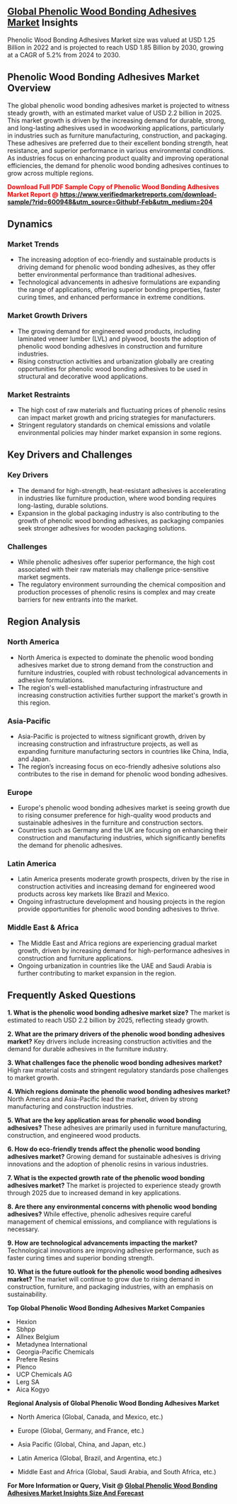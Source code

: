 <h2><a href="https://www.verifiedmarketreports.com/download-sample/?rid=600948&amp;utm_source=Githubf&amp;utm_medium=204" target="_blank">Global Phenolic Wood Bonding Adhesives Market</a> Insights</h2><p>Phenolic Wood Bonding Adhesives Market size was valued at USD 1.25 Billion in 2022 and is projected to reach USD 1.85 Billion by 2030, growing at a CAGR of 5.2% from 2024 to 2030.</p><p> <h2>Phenolic Wood Bonding Adhesives Market Overview</h2> <p>The global phenolic wood bonding adhesives market is projected to witness steady growth, with an estimated market value of USD 2.2 billion in 2025. This market growth is driven by the increasing demand for durable, strong, and long-lasting adhesives used in woodworking applications, particularly in industries such as furniture manufacturing, construction, and packaging. These adhesives are preferred due to their excellent bonding strength, heat resistance, and superior performance in various environmental conditions. As industries focus on enhancing product quality and improving operational efficiencies, the demand for phenolic wood bonding adhesives continues to grow across multiple regions. <strong><p><span class=""><span style="color: #ff0000;"><strong>Download Full PDF Sample Copy of Phenolic Wood Bonding Adhesives Market Report</strong> @ </span><a href="https://www.verifiedmarketreports.com/download-sample/?rid=600948&amp;utm_source=Githubf-Feb&amp;utm_medium=204" target="_blank">https://www.verifiedmarketreports.com/download-sample/?rid=600948&amp;utm_source=Githubf-Feb&amp;utm_medium=204</a></span></p></strong> <h2>Dynamics</h2> <h3>Market Trends</h3> <ul> <li>The increasing adoption of eco-friendly and sustainable products is driving demand for phenolic wood bonding adhesives, as they offer better environmental performance than traditional adhesives.</li> <li>Technological advancements in adhesive formulations are expanding the range of applications, offering superior bonding properties, faster curing times, and enhanced performance in extreme conditions.</li> </ul> <h3>Market Growth Drivers</h3> <ul> <li>The growing demand for engineered wood products, including laminated veneer lumber (LVL) and plywood, boosts the adoption of phenolic wood bonding adhesives in construction and furniture industries.</li> <li>Rising construction activities and urbanization globally are creating opportunities for phenolic wood bonding adhesives to be used in structural and decorative wood applications.</li> </ul> <h3>Market Restraints</h3> <ul> <li>The high cost of raw materials and fluctuating prices of phenolic resins can impact market growth and pricing strategies for manufacturers.</li> <li>Stringent regulatory standards on chemical emissions and volatile environmental policies may hinder market expansion in some regions.</li> </ul> <h2>Key Drivers and Challenges</h2> <h3>Key Drivers</h3> <ul> <li>The demand for high-strength, heat-resistant adhesives is accelerating in industries like furniture production, where wood bonding requires long-lasting, durable solutions.</li> <li>Expansion in the global packaging industry is also contributing to the growth of phenolic wood bonding adhesives, as packaging companies seek stronger adhesives for wooden packaging solutions.</li> </ul> <h3>Challenges</h3> <ul> <li>While phenolic adhesives offer superior performance, the high cost associated with their raw materials may challenge price-sensitive market segments.</li> <li>The regulatory environment surrounding the chemical composition and production processes of phenolic resins is complex and may create barriers for new entrants into the market.</li> </ul> <h2>Region Analysis</h2> <h3>North America</h3> <ul> <li>North America is expected to dominate the phenolic wood bonding adhesives market due to strong demand from the construction and furniture industries, coupled with robust technological advancements in adhesive formulations.</li> <li>The region's well-established manufacturing infrastructure and increasing construction activities further support the market's growth in this region.</li> </ul> <h3>Asia-Pacific</h3> <ul> <li>Asia-Pacific is projected to witness significant growth, driven by increasing construction and infrastructure projects, as well as expanding furniture manufacturing sectors in countries like China, India, and Japan.</li> <li>The region’s increasing focus on eco-friendly adhesive solutions also contributes to the rise in demand for phenolic wood bonding adhesives.</li> </ul> <h3>Europe</h3> <ul> <li>Europe's phenolic wood bonding adhesives market is seeing growth due to rising consumer preference for high-quality wood products and sustainable adhesives in the furniture and construction sectors.</li> <li>Countries such as Germany and the UK are focusing on enhancing their construction and manufacturing industries, which significantly benefits the demand for phenolic adhesives.</li> </ul> <h3>Latin America</h3> <ul> <li>Latin America presents moderate growth prospects, driven by the rise in construction activities and increasing demand for engineered wood products across key markets like Brazil and Mexico.</li> <li>Ongoing infrastructure development and housing projects in the region provide opportunities for phenolic wood bonding adhesives to thrive.</li> </ul> <h3>Middle East & Africa</h3> <ul> <li>The Middle East and Africa regions are experiencing gradual market growth, driven by increasing demand for high-performance adhesives in construction and furniture applications.</li> <li>Ongoing urbanization in countries like the UAE and Saudi Arabia is further contributing to market expansion in the region.</li> </ul> <h2>Frequently Asked Questions</h2> <p><strong>1. What is the phenolic wood bonding adhesive market size?</strong> The market is estimated to reach USD 2.2 billion by 2025, reflecting steady growth.</p> <p><strong>2. What are the primary drivers of the phenolic wood bonding adhesives market?</strong> Key drivers include increasing construction activities and the demand for durable adhesives in the furniture industry.</p> <p><strong>3. What challenges face the phenolic wood bonding adhesives market?</strong> High raw material costs and stringent regulatory standards pose challenges to market growth.</p> <p><strong>4. Which regions dominate the phenolic wood bonding adhesives market?</strong> North America and Asia-Pacific lead the market, driven by strong manufacturing and construction industries.</p> <p><strong>5. What are the key application areas for phenolic wood bonding adhesives?</strong> These adhesives are primarily used in furniture manufacturing, construction, and engineered wood products.</p> <p><strong>6. How do eco-friendly trends affect the phenolic wood bonding adhesives market?</strong> Growing demand for sustainable adhesives is driving innovations and the adoption of phenolic resins in various industries.</p> <p><strong>7. What is the expected growth rate of the phenolic wood bonding adhesives market?</strong> The market is projected to experience steady growth through 2025 due to increased demand in key applications.</p> <p><strong>8. Are there any environmental concerns with phenolic wood bonding adhesives?</strong> While effective, phenolic adhesives require careful management of chemical emissions, and compliance with regulations is necessary.</p> <p><strong>9. How are technological advancements impacting the market?</strong> Technological innovations are improving adhesive performance, such as faster curing times and superior bonding strength.</p> <p><strong>10. What is the future outlook for the phenolic wood bonding adhesives market?</strong> The market will continue to grow due to rising demand in construction, furniture, and packaging industries, with an emphasis on sustainability.</p> </p><p><strong>Top Global Phenolic Wood Bonding Adhesives Market Companies</strong></p><div data-test-id=""><p><li>Hexion</li><li> Sbhpp</li><li> Allnex Belgium</li><li> Metadynea International</li><li> Georgia-Pacific Chemicals</li><li> Prefere Resins</li><li> Plenco</li><li> UCP Chemicals AG</li><li> Lerg SA</li><li> Aica Kogyo</li></p><div><strong>Regional Analysis of&nbsp;Global Phenolic Wood Bonding Adhesives Market</strong></div><ul><li dir="ltr"><p dir="ltr">North America&nbsp;(Global, Canada, and Mexico, etc.)</p></li><li dir="ltr"><p dir="ltr">Europe (Global, Germany, and France, etc.)</p></li><li dir="ltr"><p dir="ltr">Asia Pacific&nbsp;(Global, China, and Japan, etc.)</p></li><li dir="ltr"><p dir="ltr">Latin America&nbsp;(Global, Brazil, and Argentina, etc.)</p></li><li dir="ltr">Middle East and Africa&nbsp;(Global, Saudi Arabia, and South Africa, etc.)</li></ul><p><strong>For More Information or Query, Visit @&nbsp;</strong><strong><a href="https://www.verifiedmarketreports.com/product/phenolic-wood-bonding-adhesives-market/?utm_source=Githubf&amp;utm_medium=204" target="_blank">Global Phenolic Wood Bonding Adhesives Market Insights Size And Forecast</a></strong></p></div>
